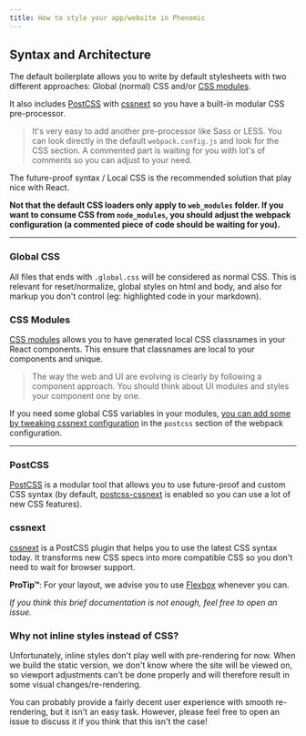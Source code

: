 ```yaml
---
title: How to style your app/website in Phenomic
---
```


## Syntax and Architecture

The default boilerplate allows you to write by default stylesheets with two
different approaches:
Global (normal) CSS and/or
[CSS modules](#css-modules).

It also includes
[PostCSS](#postcss)
with
[cssnext](#cssnext)
so you have a built-in modular CSS pre-processor.

> It's very easy to add another pre-processor like Sass or LESS.
> You can look directly in the default ``webpack.config.js`` and look for the
> CSS section. A commented part is waiting for you with lot's of comments so
> you can adjust to your need.

The future-proof syntax / Local CSS is the recommended solution that play nice
with React.

**Not that the default CSS loaders only apply to ``web_modules`` folder.
If you want to consume CSS from ``node_modules``, you should adjust the
webpack configuration (a commented piece of code should be waiting for you).**

---

### Global CSS

All files that ends with ``.global.css`` will be considered as normal CSS.
This is relevant for reset/normalize, global styles on html and body,
and also for markup you don't control (eg: highlighted code in your markdown).

### CSS Modules

[CSS modules](https://github.com/css-modules/css-modules)
allows you to have generated local CSS classnames in your React components.
This ensure that classnames are local to your components and unique.

> The way the web and UI are evolving is clearly by following a component
> approach.
> You should think about UI modules and styles your component one by one.

If you need some global CSS variables in your modules,
[you can add some by tweaking cssnext configuration](http://cssnext.io/usage/#features)
in the ``postcss`` section of the webpack configuration.

---

### PostCSS

[PostCSS](https://github.com/postcss/postcss)
is a modular tool that allows you to use future-proof and custom CSS syntax
(by default, [postcss-cssnext](http://cssnext.io/) is enabled so you can use
a lot of new CSS features).

### cssnext

[cssnext](http://cssnext.io/)
is a PostCSS plugin that helps you to use the latest CSS syntax today.
It transforms new CSS specs into more compatible CSS so you don't need to wait
for browser support.

**ProTip™**: For your layout, we advise you to use
[Flexbox](https://css-tricks.com/snippets/css/a-guide-to-flexbox/)
whenever you can.

_If you think this brief documentation is not enough, feel free to open an
issue._

### Why not inline styles instead of CSS?

Unfortunately, inline styles don't play well with pre-rendering for now. When
we build the static version, we don't know where the site will be viewed on, so
viewport adjustments can't be done properly and will therefore result in some
visual changes/re-rendering.

You can probably provide a fairly decent user experience with smooth
re-rendering, but it isn't an easy task. However, please feel free to open an
issue to discuss it if you think that this isn't the case!
